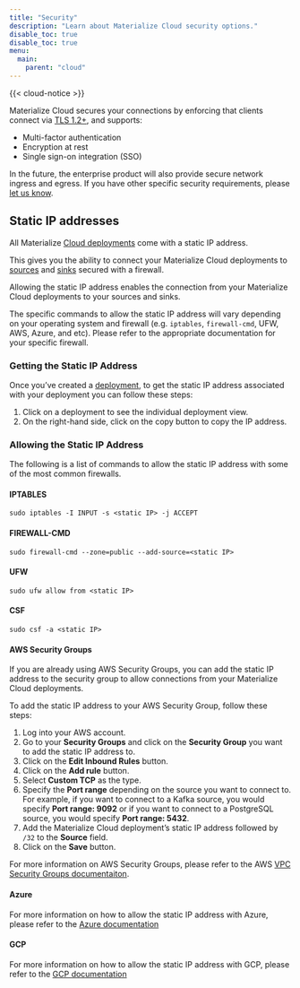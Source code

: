 ```yaml
---
title: "Security"
description: "Learn about Materialize Cloud security options."
disable_toc: true
disable_toc: true
menu:
  main:
    parent: "cloud"
---
```


{{< cloud-notice >}}

Materialize Cloud secures your connections by enforcing that clients connect via
[TLS 1.2+](https://en.wikipedia.org/wiki/Transport_Layer_Security), and supports:

* Multi-factor authentication
* Encryption at rest
* Single sign-on integration (SSO)

In the future, the enterprise product will also provide secure network ingress and egress. If you have other specific security requirements, please [let us know](../support).

## Static IP addresses

All Materialize [Cloud deployments](../cloud-deployments/) come with a static IP address.

This gives you the ability to connect your Materialize Cloud deployments to [sources](../../sql/create-source) and [sinks](../../sql/create-sink/) secured with a firewall.

Allowing the static IP address enables the connection from your Materialize Cloud deployments to your sources and sinks.

The specific commands to allow the static IP address will vary depending on your operating system and firewall (e.g. `iptables`, `firewall-cmd`, UFW, AWS, Azure, and etc). Please refer to the appropriate documentation for your specific firewall.

### Getting the Static IP Address

Once you’ve created a [deployment](../cloud-deployments/), to get the static IP address associated with your deployment you can follow these steps:

1. Click on a deployment to see the individual deployment view.
2. On the right-hand side, click on the copy button to copy the IP address.

### Allowing the Static IP Address

The following is a list of commands to allow the static IP address with some of the most common firewalls.

#### IPTABLES
```
sudo iptables -I INPUT -s <static IP> -j ACCEPT
```

#### FIREWALL-CMD

```
sudo firewall-cmd --zone=public --add-source=<static IP>
```

#### UFW

```
sudo ufw allow from <static IP>
```

#### CSF

```
sudo csf -a <static IP>
```

#### AWS Security Groups

If you are already using AWS Security Groups, you can add the static IP address to the security group to allow connections from your Materialize Cloud deployments.

To add the static IP address to your AWS Security Group, follow these steps:

1. Log into your AWS account.
1. Go to your **Security Groups** and click on the **Security Group** you want to add the static IP address to.
1. Click on the **Edit Inbound Rules** button.
1. Click on the **Add rule** button.
1. Select **Custom TCP** as the type.
1. Specify the **Port range** depending on the source you want to connect to. For example, if you want to connect to a Kafka source, you would specify **Port range: 9092** or if you want to connect to a PostgreSQL source, you would specify **Port range: 5432**.
1. Add the Materialize Cloud deployment’s static IP address followed by `/32` to the **Source** field.
1. Click on the **Save** button.

For more information on AWS Security Groups, please refer to the AWS [VPC Security Groups documentaiton](https://docs.aws.amazon.com/vpc/latest/userguide/VPC_SecurityGroups.html).


#### Azure

For more information on how to allow the static IP address with Azure, please refer to the [Azure documentation](https://docs.microsoft.com/en-us/azure/virtual-network/ip-services/configure-public-ip-firewall)


#### GCP

For more information on how to allow the static IP address with GCP, please refer to the [GCP documentation](https://cloud.google.com/vpc/docs/using-firewalls)
